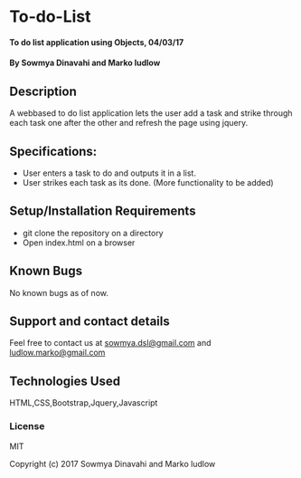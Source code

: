 # To-do-List

#### To do list application using Objects, 04/03/17

#### By Sowmya Dinavahi and Marko ludlow

## Description

A webbased to do list application lets the user add a task and strike through each task one after the other and refresh the page using jquery.

## Specifications:

* User enters a task to do and outputs it in a list.
* User strikes each task as its done.
(More functionality to be added)

## Setup/Installation Requirements

* git clone the repository on a directory
* Open index.html on a browser


## Known Bugs

No known bugs as of now.

## Support and contact details

Feel free to contact us at sowmya.dsl@gmail.com and ludlow.marko@gmail.com

## Technologies Used

HTML,CSS,Bootstrap,Jquery,Javascript

### License

MIT

Copyright (c) 2017 Sowmya Dinavahi and Marko ludlow
